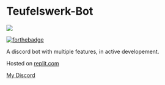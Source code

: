 # Teufelswerk-Bot
<a href="https://github.com/Mephisto5558/Teufelswerk-Bot/pulse" alt="Activity">
  <img src="https://img.shields.io/github/commit-activity/m/Mephisto5558/Teufelswerk-Bot" /></a>
 
 [![forthebadge](https://forthebadge.com/images/badges/made-with-javascript.svg)](https://forthebadge.com)
        
A discord bot with multiple features, in active developement.

Hosted on [replit.com](https://replit.com)

[My Discord](https://discord.gg/u6xjqzz)
